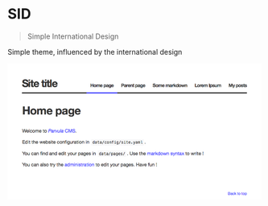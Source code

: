 # SID

> Simple International Design

Simple theme, influenced by the international design

![](screenshot.png)
